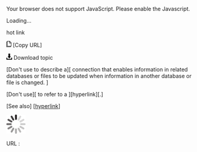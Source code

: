 Your browser does not support JavaScript. Please enable the Javascript.

Loading...

hot link

![Copy URL](hot-link_files/Copy.png) [Copy URL]

![Download](hot-link_files/Download.png)
Download topic

[Don't use to describe a][ connection that enables information in related databases or files to be updated when information in another database or file is changed. ]

[Don't use][ to refer to a ][hyperlink][.]

[See also] [[hyperlink](https://worldready.cloudapp.net/Styleguide/Read?id=2700&topicid=33969)]

![In progress](hot-link_files/activity-large.gif)

URL :


